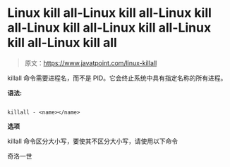 # Linux kill all-Linux kill all-Linux kill all-Linux kill all-Linux kill all-Linux kill all-Linux kill all

> 原文：<https://www.javatpoint.com/linux-killall>

killall 命令需要进程名，而不是 PID。它会终止系统中具有指定名称的所有进程。

**语法:**

```

killall - <name></name> 
```

**选项**

killall 命令区分大小写，要使其不区分大小写，请使用以下命令

奇洛一世